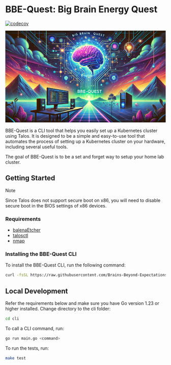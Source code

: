 # BBE-Quest: Big Brain Energy Quest

[![codecov](https://codecov.io/gh/Brains-Beyond-Expectations/bbe-quest/graph/badge.svg?token=Q7M8SJHDDW)](https://codecov.io/gh/Brains-Beyond-Expectations/bbe-quest)

![BBE-Quest Banner](./assets/banner.webp)

BBE-Quest is a CLI tool that helps you easily set up a Kubernetes cluster using
Talos. It is designed to be a simple and easy-to-use tool that automates the
process of setting up a Kubernetes cluster on your hardware, including several
useful tools.

The goal of BBE-Quest is to be a set and forget way to setup your home lab
cluster.

## Getting Started

> [!NOTE]  
> Since Talos does not support secure boot on x86, you will need to disable
> secure boot in the BIOS settings of x86 devices.

### Requirements

- [balenaEtcher](https://www.balena.io/etcher/)
- [talosctl](https://www.talos.dev/v1.8/learn-more/talosctl/)
- [nmap](https://nmap.org/)

### Installing the BBE-Quest CLI

To install the BBE-Quest CLI, run the following command:

```bash
curl -fsSL https://raw.githubusercontent.com/Brains-Beyond-Expectations/bbe-quest/main/install.sh | bash
```

## Local Development

Refer the requirements below and make sure you have Go version 1.23 or higher
installed. Change directory to the cli folder:

```bash
cd cli
```

To call a CLI command, run:

```bash
go run main.go <command>
```

To run the tests, run:

```bash
make test
```
